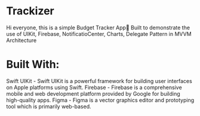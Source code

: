 # Trackizer
Hi everyone, this is a simple Budget Tracker App📱
Built to demonstrate the use of UIKit, Firebase, NotificatioCenter, Charts, Delegate Pattern in MVVM Architecture


# Built With:
Swift UIKit - Swift UIKit is a powerful framework for building user interfaces on Apple platforms using Swift.
Firebase - Firebase is a comprehensive mobile and web development platform provided by Google for building high-quality apps.
Figma - Figma is a vector graphics editor and prototyping tool which is primarily web-based.
